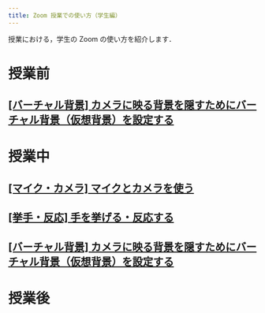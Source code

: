 ```yaml
---
title: Zoom 授業での使い方（学生編）
---
```


授業における，学生の Zoom の使い方を紹介します．  

# 授業前
## [[バーチャル背景] カメラに映る背景を隠すためにバーチャル背景（仮想背景）を設定する](how/common/virtual_background)

# 授業中
<a name="use_mic_and_camera"> </a>
## [[マイク・カメラ] マイクとカメラを使う](how/common/use_mic_and_camera)

<a name="hand_reaction"> </a>
## [[挙手・反応] 手を挙げる・反応する](how/students/hand_reaction)

## [[バーチャル背景] カメラに映る背景を隠すためにバーチャル背景（仮想背景）を設定する](how/common/virtual_background)

# 授業後
